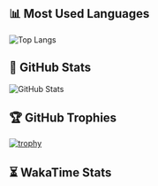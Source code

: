 ## 📊 Most Used Languages
![Top Langs](https://github-readme-stats.vercel.app/api/top-langs/?username=huseinmirahmatov&layout=compact&langs_count=8&theme=radical)

## 🚀 GitHub Stats
![GitHub Stats](https://github-readme-stats.vercel.app/api?username=huseinmirahmatov&show_icons=true&theme=radical)

## 🏆 GitHub Trophies
[![trophy](https://github-profile-trophy.vercel.app/?username=huseinmirahmatov&theme=radical)](https://github.com/ryo-ma/github-profile-trophy)

## ⏳ WakaTime Stats
<!-- WakaTime будет добавлять сюда статистику автоматически, если подключить -->
